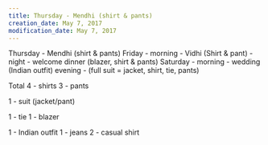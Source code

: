 ```yaml
---
title: Thursday - Mendhi (shirt & pants)
creation_date: May 7, 2017
modification_date: May 7, 2017
---
```



Thursday - Mendhi (shirt & pants)
Friday - morning - Vidhi (Shirt & pant) - night - welcome dinner (blazer, shirt & pants)
Saturday - morning - wedding (Indian outfit) evening - (full suit = jacket, shirt, tie, pants)

Total
4 - shirts
3 - pants

1 - suit (jacket/pant)

1 - tie
1 - blazer 

1 - Indian outfit 
1 - jeans
2 - casual shirt 

